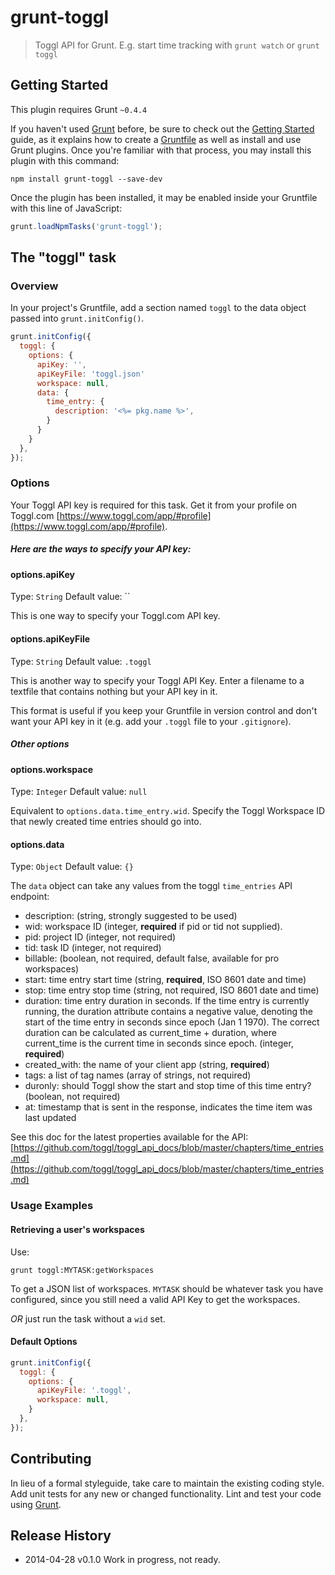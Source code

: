 # grunt-toggl

> Toggl API for Grunt. E.g. start time tracking with `grunt watch` or
  `grunt toggl`

## Getting Started
This plugin requires Grunt `~0.4.4`

If you haven't used [Grunt](http://gruntjs.com/) before, be sure to check out
the [Getting Started](http://gruntjs.com/getting-started) guide, as it explains
how to create a [Gruntfile](http://gruntjs.com/sample-gruntfile) as well as
install and use Grunt plugins. Once you're familiar with that process, you may
install this plugin with this command:

```shell
npm install grunt-toggl --save-dev
```

Once the plugin has been installed, it may be enabled inside your Gruntfile
with this line of JavaScript:

```js
grunt.loadNpmTasks('grunt-toggl');
```

## The "toggl" task

### Overview
In your project's Gruntfile, add a section named `toggl` to the data object
passed into `grunt.initConfig()`.

```js
grunt.initConfig({
  toggl: {
    options: {
      apiKey: '',
      apiKeyFile: 'toggl.json'
      workspace: null,
      data: {
        time_entry: {
          description: '<%= pkg.name %>',
        }
      }
    }
  },
});
```

### Options

Your Toggl API key is required for this task. Get it from your profile on
Toggl.com [https://www.toggl.com/app/#profile](https://www.toggl.com/app/#profile).

##### Here are the ways to specify your API key: #####

#### options.apiKey
Type: `String`
Default value: ``

This is one way to specify your Toggl.com API key.

#### options.apiKeyFile
Type: `String`
Default value: `.toggl`

This is another way to specify your Toggl API Key. Enter a filename to a
textfile that contains nothing but your API key in it.

This format is useful if you keep your Gruntfile in version control and don't
want your API key in it (e.g. add your `.toggl` file to your `.gitignore`).

##### Other options #####

#### options.workspace
Type: `Integer`
Default value: `null`

Equivalent to `options.data.time_entry.wid`. Specify the Toggl Workspace ID
that newly created time entries should go into.

#### options.data
Type: `Object`
Default value: `{}`

The `data` object can take any values from the toggl `time_entries` API
endpoint:

 * description: (string, strongly suggested to be used)
 * wid: workspace ID (integer, **required** if pid or tid not supplied).
 * pid: project ID (integer, not required)
 * tid: task ID (integer, not required)
 * billable: (boolean, not required, default false, available for pro
   workspaces)
 * start: time entry start time (string, **required**, ISO 8601 date and time)
 * stop: time entry stop time (string, not required, ISO 8601 date and time)
 * duration: time entry duration in seconds. If the time entry is currently
   running, the duration attribute contains a negative value, denoting the
   start of the time entry in seconds since epoch (Jan 1 1970). The correct
   duration can be calculated as current_time + duration, where current_time is
   the current time in seconds since epoch. (integer, **required**)
 * created_with: the name of your client app (string, **required**)
 * tags: a list of tag names (array of strings, not required)
 * duronly: should Toggl show the start and stop time of this time entry?
   (boolean, not required)
 * at: timestamp that is sent in the response, indicates the time item was last
   updated

See this doc for the latest properties available for the API:
[https://github.com/toggl/toggl_api_docs/blob/master/chapters/time_entries.md](https://github.com/toggl/toggl_api_docs/blob/master/chapters/time_entries.md)

### Usage Examples

#### Retrieving a user's workspaces

Use:
```
grunt toggl:MYTASK:getWorkspaces
```
To get a JSON list of workspaces. `MYTASK` should be whatever task you have
configured, since you still need a valid API Key to get the workspaces.

*OR* just run the task without a `wid` set.

#### Default Options

```js
grunt.initConfig({
  toggl: {
    options: {
      apiKeyFile: '.toggl',
      workspace: null,
    }
  },
});
```

## Contributing
In lieu of a formal styleguide, take care to maintain the existing coding
style. Add unit tests for any new or changed functionality. Lint and test your
code using [Grunt](http://gruntjs.com/).

## Release History

 * 2014-04-28   v0.1.0    Work in progress, not ready.
